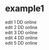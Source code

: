 # example1

edit 1 DD online  
edit 2 DD online  
edit 3 DD online  
edit 4 DD online  
edit 5 DD online
